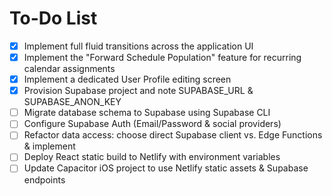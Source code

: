 # To-Do List

- [x] Implement full fluid transitions across the application UI
- [x] Implement the "Forward Schedule Population" feature for recurring calendar assignments
- [x] Implement a dedicated User Profile editing screen
- [x] Provision Supabase project and note SUPABASE_URL & SUPABASE_ANON_KEY
- [ ] Migrate database schema to Supabase using Supabase CLI
- [ ] Configure Supabase Auth (Email/Password & social providers)
- [ ] Refactor data access: choose direct Supabase client vs. Edge Functions & implement
- [ ] Deploy React static build to Netlify with environment variables
- [ ] Update Capacitor iOS project to use Netlify static assets & Supabase endpoints